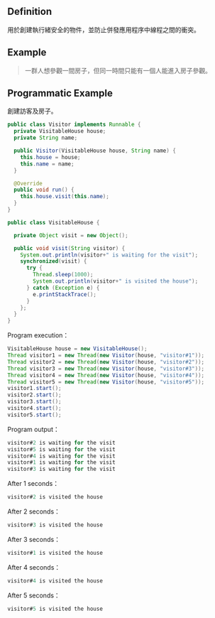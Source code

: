 ## Definition

用於創建執行緒安全的物件，並防止併發應用程序中線程之間的衝突。

## Example

> 一群人想參觀一間房子，但同一時間只能有一個人能進入房子參觀。

## Programmatic Example

創建訪客及房子。

```java
public class Visitor implements Runnable {
  private VisitableHouse house;
  private String name;

  public Visitor(VisitableHouse house, String name) {
    this.house = house;
    this.name = name;
  }

  @Override
  public void run() {
    this.house.visit(this.name);
  }
}

public class VisitableHouse {

  private Object visit = new Object();

  public void visit(String visitor) {
    System.out.println(visitor+" is waiting for the visit");
    synchronized(visit) {
      try {
        Thread.sleep(1000);
        System.out.println(visitor+" is visited the house");
      } catch (Exception e) {
        e.printStackTrace();
      }
    };
  }
}
```

Program execution：

```java
VisitableHouse house = new VisitableHouse();
Thread visitor1 = new Thread(new Visitor(house, "visitor#1"));
Thread visitor2 = new Thread(new Visitor(house, "visitor#2"));
Thread visitor3 = new Thread(new Visitor(house, "visitor#3"));
Thread visitor4 = new Thread(new Visitor(house, "visitor#4"));
Thread visitor5 = new Thread(new Visitor(house, "visitor#5"));
visitor1.start();
visitor2.start();
visitor3.start();
visitor4.start();
visitor5.start();
```

Program output：

```java
visitor#2 is waiting for the visit
visitor#5 is waiting for the visit
visitor#4 is waiting for the visit
visitor#1 is waiting for the visit
visitor#3 is waiting for the visit
```

After 1 seconds：

```java
visitor#2 is visited the house
```

After 2 seconds：

```java
visitor#3 is visited the house
```

After 3 seconds：

```java
visitor#1 is visited the house
```

After 4 seconds：

```java
visitor#4 is visited the house
```

After 5 seconds：

```java
visitor#5 is visited the house
```
